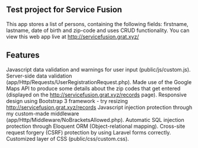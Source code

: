 ## Test project for Service Fusion

This app stores a list of persons, containing the following fields: firstname, lastname, date of birth and zip-code
and uses CRUD functionality.  You can view this web app live at http://servicefusion.grat.xyz/

## Features

Javascript data validation and warnings for user input (public/js/custom.js).
Server-side data validation (app/Http/Requests/UserRegistrationRequest.php).
Made use of the Google Maps API to produce some details about the zip codes that get entered (displayed on the http://servicefusion.grat.xyz/records page).
Responsive design using Bootstrap 3 framework - try resizing http://servicefusion.grat.xyz/records
Javascript injection protection through my custom-made middleware (app/Http/Middleware/NoBracketsAllowed.php).
Automatic SQL injection protection through Eloquent ORM (Object-relational mapping).
Cross-site request forgery (CSRF) protection by using Laravel forms correctly.
Customized layer of CSS (public/css/custom.css).